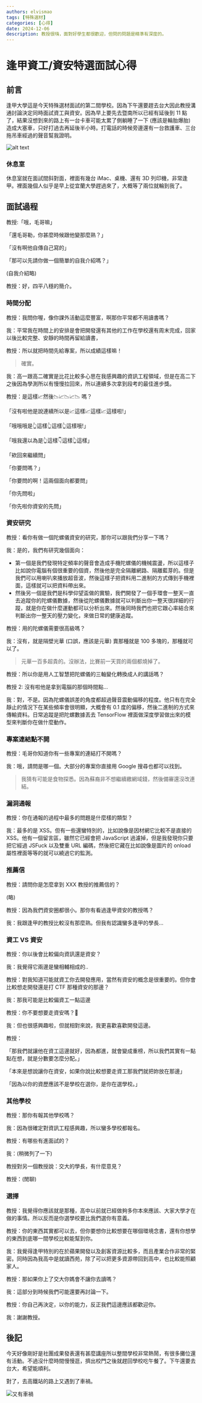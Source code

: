 ```yaml
---
authors: elvismao
tags: [特殊選材]
categories: [心得]
date: 2024-12-06
description: 教授很嗨，面對好學生都很歡迎，但問的問題是精準有深度的。
---
```


# 逢甲資工/資安特選面試心得

## 前言

逢甲大學這是今天特殊選材面試的第二間學校。因為下午還要趕去台大因此教授溝通討論決定同時面試資工與資安。因為早上要先去暨南所以已經有延後到 11 點了，結果沒想到來的路上有一台卡車可能太累了側躺睡了一下 (應該是輪胎爆胎) 造成大塞車，只好打過去再延後半小時。打電話的時候旁邊還有一台救護車、三台拖吊車經過的聲音幫我證明。

![alt text](sleep.webp)

### 休息室

休息室就在面試間斜對面，裡面有幾台 iMac、桌機、還有 3D 列印機，非常逢甲。裡面幾個人似乎是早上從宜蘭大學趕過來了，大概等了兩位就輪到我了。

## 面試過程

教授:「哦，毛哥嘛」

「還毛哥勒，你甚麼時候跟他變那麼熟？」

「沒有啊他自傳自己寫的」

「那可以先請你做一個簡單的自我介紹嗎？」

(自我介紹略)

教授：好，四平八穩的簡介。

### 時間分配

教授：我問你喔，像你課外活動這麼豐富，啊那你平常都不用讀書嗎？

我：平常我在時間上的安排是會把開發還有其他的工作在學校還有周末完成，回家以後比較完整、安靜的時間再留給讀書，

教授：所以就把時間先給專案，所以成績這樣嘛！

> 確實。

我：高一跟高二確實是比花比較多心思在我感興趣的資訊工程領域，但是在高二下之後因為學測所以有慢慢拉回來，所以連續多次拿到段考的最佳進步獎。

教授：是這樣📈然後📉📈📉📈📉 嗎？

「沒有啦他是說連續所以是📈這樣📈這樣📈這樣啦!」

「哦哦哦是👆這樣👆這樣👆這樣哦!」

「哦我還以為是👆這樣👇這樣👆這樣」

「欸回來繼續問」

「你要問嗎？」

「你要問的啊！這兩個面向都要問」

「你先問啦」

「你先啦你資安的先問」

### 資安研究

教授：看你有做一個陀螺儀資安的研究，那你可以跟我們分享一下嗎？

我：是的，我們有研究幾個面向：

- 第一個是我們發現特定頻率的聲音會造成手機陀螺儀的機械震盪，所以這樣子比如說你電腦有個很重要的個資，然後他是完全隔離網路、隔離藍芽的。但是我們可以用喇叭來播放超音波，然後這樣子把資料用二進制的方式傳到手機裡面，這樣就可以把資料帶出來。
- 然後另一個是我們是科學仰望盃做的實驗，我們開發了一個手環會一整天一直去追蹤你的陀螺儀數據，然後從陀螺儀數據就可以判斷出你一整天很詳細的行蹤，就是你在做什麼運動都可以分析出來。然後同時我們也把它跟心率結合來判斷出你一整天的壓力變化，來做日常的健康追蹤。

教授：用的陀螺儀需要很高級嗎？

我：沒有，就是隔壁光華 (口誤，應該是元華) 賣那種就是 100 多塊的，那種就可以了。

> 元華一百多超貴的。沒辦法，比賽前一天買的兩個都燒掉了。

教授：所以你是用人工智慧把陀螺儀的三軸變化轉換成人的講話嗎？

教授 2: 沒有啦他是拿到電腦的那個時間點...

我：對，不是。因為陀螺儀誤差的角度都超過聲音震動偏移的程度。他只有在完全靜止的情況下在某些頻率會很明顯，大概會有 0.1 度的偏移，然後二進制的方式來傳輸資料。日常追蹤是把陀螺數據丟去 TensorFlow 裡面做深度學習做出來的模型來判斷你在做什麼動作。

### 專案連結點不開

教授：毛哥你知道你有一些專案的連結打不開嗎？

我：哦，請問是哪一個。大部分的專案你直接用 Google 搜尋也都可以找到。

> 我猜有可能是食物探悉。因為蘇裔非不想繼續繳網域錢，然後備審還沒改連結。

### 漏洞通報

教授：你在通報的過程中最多的問題是什麼樣的類型？

我：最多的是 XSS。但有一些還蠻特別的，比如說像是因材網它比較不是直接的 XSS。他有一個留言區，雖然它已經會把 JavaScript 過濾掉，但是我發現你只要把它經過 JSFuck 以及雙重 URL 編碼，然後把它藏在比如說像是圖片的 onload 屬性裡面等等的就可以繞過它的監測。

### 推薦信

教授：請問你是怎麼拿到 XXX 教授的推薦信的？

(略)

教授：因為我們資安圈都很小。那你有看過逢甲資安的教授嗎？

我：我跟逢甲的教授比較沒有那麼熟。但我有認識蠻多逢甲的學長...

### 資工 VS 資安

教授：你以後會比較偏向資訊還是資安？

我：我覺得它兩邊是蠻相輔相成的..

教授：對我知道可能就資工你去開發應用，當然有資安的概念是很重要的。但你會比較想走開發還是打 CTF 那種資安的那邊？

我：那我可能是比較偏資工一點這邊

教授：你不要想要走資安嗎？🥺

我：但也很感興趣啦，但就相對來說，我更喜歡喜歡開發這邊。

教授：

「那我們就讓他在資工這邊就好，因為都進，就會變成重榜，所以我們其實有一點點在想，就是分數要怎麼分配。」

「本來是想說讓你在資安，如果你說比較想要走資工那我們就把妳放在那邊」

「因為以你的資歷應該不是學校在選你，是你在選學校。」

### 其他學校

教授：那你有報其他學校嗎？

我：因為很確定對資訊工程感興趣，所以蠻多學校都報名。

教授：有哪些有進面試的？

我：(稍微列了一下)

教授對另一個教授說：交大的學長，有什麼意見？

教授：(閒聊)

### 選擇

教授：我覺得你應該就是那種，高中以前就已經做夠多你本來應該、大家大學才在做的事情。所以反而是你選學校要比我們選你有意義。

教授：你的東西其實都可以去，但你要想你比較想要在哪個環境念書，還有你想學的東西到底哪一間學校比較能幫到你。

我：我覺得逢甲特別的在於蘋果開發以及創客資源比較多，而且產業合作非常的緊密。同時因為我高中是就讀西苑，除了可以把更多資源帶回到高中，也比較能照顧家人。

教授：那如果你上了交大你媽會不讓你去讀嗎？

我：這部分到時候我們可能還要再討論一下。

教授：你自己再決定，以你的能力，反正我們這邊應該都歡迎你。

我：謝謝教授。

## 後記

今天好像剛好是社團成果發表還有甚麼講座所以整間學校非常熱鬧，有很多攤位還有活動。不過沒什麼時間慢慢逛，擠出校門之後就趕回學校吃午餐了。下午還要去台大，希望能順利。

對了，去高鐵站的路上又遇到了車禍。

![又有車禍](bang2.webp)
